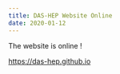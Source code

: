 ```yaml
---
title: DAS-HEP Website Online
date: 2020-01-12
---
```


The website is online !

<https://das-hep.github.io>



